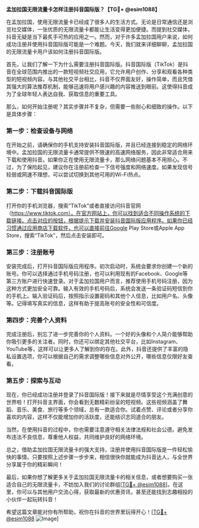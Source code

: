 **孟加拉国无限流量卡怎样注册抖音国际版？【TG💪+ @esim1088】**

在孟加拉国，使用无限流量卡已经成了很多人的生活方式。无论是日常通信还是浏览社交媒体，一张优质的无限流量卡都能让生活变得更加便捷。而提到社交媒体，抖音无疑是当下最炙手可热的应用之一。然而，对于许多孟加拉国用户来说，如何成功注册并使用抖音国际版可能是一个难题。今天，我们就来详细聊聊，孟加拉国的无限流量卡用户该如何注册抖音国际版。

首先，让我们了解一下为什么需要注册抖音国际版。抖音国际版（TikTok）是抖音在全球范围内推出的一款短视频社交应用，它允许用户创作、分享和观看各种类型的短视频内容。与其他社交平台相比，抖音不仅界面友好，操作简单，而且凭借其强大的算法推荐机制，能够迅速将用户感兴趣的内容推送到眼前。这使得抖音成为了全球年轻人表达自我、获取信息的重要工具。

那么，如何开始注册呢？其实步骤并不复杂，但需要一些耐心和细致的操作。以下是具体步骤：

### 第一步：检查设备与网络
在开始之前，请确保你的手机支持安装抖音国际版，并且已经连接到稳定的网络环境中。孟加拉国的无限流量卡通常提供不限速的高速网络服务，因此非常适合用来下载和使用抖音。如果你正在使用无限流量卡，那么网络问题基本不用担心。不过，为了保险起见，建议你在注册前检查一下信号强度和网络速度。如果发现信号较弱或网速不理想，可以尝试切换到其他可用的Wi-Fi热点。

### 第二步：下载抖音国际版
打开你的手机浏览器，搜索“TikTok”或者直接访问抖音官网（https://www.tiktok.com）。在官方网站上，你可以找到适合不同操作系统的下载链接。点击对应的按钮，根据提示下载并安装抖音国际版应用程序。如果你已经习惯通过应用商店下载软件，也可以直接前往Google Play Store或Apple App Store，搜索“TikTok”，然后点击安装即可。

### 第三步：注册账号
安装完成后，打开抖音国际版应用程序。初次启动时，系统会要求你创建一个新的账号。你可以选择通过手机号码注册，也可以利用现有的Facebook、Google等第三方账户进行快速登录。对于孟加拉国用户而言，推荐使用手机号码注册，因为这种方式更加安全可靠。输入有效的手机号码后，系统会发送一条验证码短信到你的手机上。输入验证码后，按照指示设置密码和其他个人信息，比如用户名、头像等。记得填写真实的信息，这样有助于提高账号的安全性和可信度。

### 第四步：完善个人资料
完成注册后，别忘了进一步完善你的个人资料。一个好的头像和个人简介能够帮助你吸引更多的关注者。同时，你还可以绑定其他社交平台，比如Instagram、YouTube等，这样可以让更多人了解到你的存在。此外，抖音还提供了丰富的隐私设置选项，你可以根据自己的需求调整哪些信息对外公开，哪些信息仅限好友查看。

### 第五步：探索与互动
现在，你已经成功注册并登录了抖音国际版！接下来就是尽情享受这个充满创意的世界啦！打开抖音主界面，你会看到无数精彩纷呈的短视频。这些视频涵盖了舞蹈、音乐、美食、旅行等多个领域，总有一款适合你。试着点赞、评论或者分享你喜欢的内容，这样不仅能增加你的活跃度，还能结识志同道合的朋友。

当然，在使用抖音的过程中，你也需要注意遵守相关法律法规和社会公德。避免发布违法不良信息，尊重他人权益，共同维护良好的网络环境。

总之，借助孟加拉国无限流量卡的强大支持，注册并使用抖音国际版是一件轻松愉快的事情。只要按照上述步骤一步步来，相信很快你就能成为抖音达人，与全世界分享属于你的精彩瞬间！

最后，如果你想了解更多关于孟加拉国无限流量卡的相关信息，或者想要购买一张适合自己的无限流量卡，不妨加入我们的讨论群组[[TG💪+ @esim1088](https://t.me/s/esim1088)]。在这里，你可以与其他用户交流心得，获取最新的优惠资讯，甚至还能找到志趣相投的小伙伴一起玩转抖音！

希望这篇文章能对你有所帮助，祝你在抖音的世界里玩得开心！[[TG💪+ @esim1088](https://t.me/s/esim1088) ![Image](https://i.postimg.cc/4NQfJmqS/Snipaste-2025-05-13-00-14-12.png)]